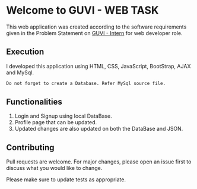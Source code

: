 # Welcome to GUVI - WEB TASK

This web application was created according to the software requirements given in the Problem Statement on [GUVI - Intern](https://www.guvi.in/intern) for web developer role.

## Execution

I developed this application using HTML, CSS, JavaScript, BootStrap, AJAX and MySql.
```bash
Do not forget to create a Database. Refer MySql source file. 
```

## Functionalities
1) Login and Signup using local DataBase.
2) Profile page that can be updated.
3) Updated changes are also updated on both the DataBase and JSON.

## Contributing
Pull requests are welcome. For major changes, please open an issue first to discuss what you would like to change.

Please make sure to update tests as appropriate.
